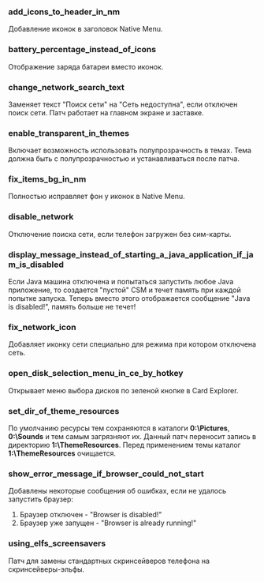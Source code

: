 ### add_icons_to_header_in_nm
Добавление иконок в заголовок Native Menu.

### battery_percentage_instead_of_icons
Отображение заряда батареи вместо иконок.

### change_network_search_text
Заменяет текст "Поиск сети" на "Сеть недоступна", если отключен поиск сети.
Патч работает на главном экране и заставке.

### enable_transparent_in_themes
Включает возможность использовать полупрозрачность в темах. Тема должна быть с полупрозрачностью и устанавливаться после патча.

### fix_items_bg_in_nm
Полностью исправляет фон у иконок в Native Menu.

### disable_network
Отключение поиска сети, если телефон загружен без сим-карты.

### display_message_instead_of_starting_a_java_application_if_jam_is_disabled
Если Java машина отключена и попытаться запустить любое Java приложение, то создается "пустой" CSM и течет память при каждой попытке запуска.
Теперь вместо этого отображается сообщение "Java is disabled!", память больше не течет!

### fix_network_icon
Добавляет иконку сети специально для режима при котором отключена сеть.

### open_disk_selection_menu_in_ce_by_hotkey
Открывает меню выбора дисков по зеленой кнопке в Card Explorer.

### set_dir_of_theme_resources
По умолчанию ресурсы тем сохраняются в каталоги **0:\Pictures**, **0:\Sounds** и тем самым загрязняют их.
Данный патч переносит запись в директорию **1:\ThemeResources**. Перед применением темы каталог **1:\ThemeResources** очищается.

### show_error_message_if_browser_could_not_start
Добавлены некоторые сообщения об ошибках, если не удалось запустить браузер:
1. Браузер отключен - "Browser is disabled!"
2. Браузер уже запущен - "Browser is already running!"

### using_elfs_screensavers
Патч для замены стандартных скринсейверов телефона на скринсейверы-эльфы.
